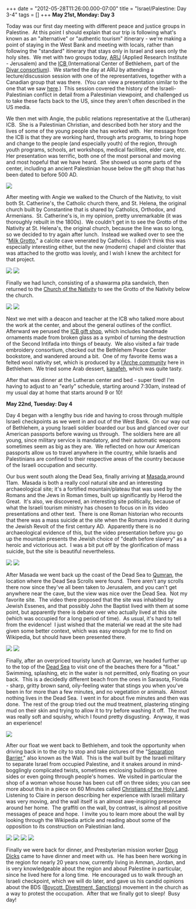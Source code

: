 +++
date = "2012-05-28T11:26:00.000-07:00"
title = "Israel/Palestine: Day 3-4"
tags = []
+++
**May 21st, Monday: Day 3**

Today was our first day meeting with different peace and justice groups in Palestine.  At this point I should explain that our trip is following what's known as an "alternative" or "authentic tourism" itinerary - we're making a point of staying in the West Bank and meeting with locals, rather than following the "standard" itinerary that stays only in Israel and sees only the holy sites.  We met with two groups today, [ARIJ](http://www.arij.org/) (Applied Research Institute - Jerusalem) and the [ICB ](http://en.wikipedia.org/wiki/Mitri_Raheb#The_International_Center_of_Bethlehem_.28Dar_Annadwa_Addawliyya.29)(International Center of Bethlehem, part of the [Diyar consortium](http://www.diyar.ps/)).  We started the day at ARIJ by attending a lecture/discussion session with one of the representatives, together with a Canadian group that was there.  (You can view a presentation similar to the one that we saw [here](http://www.arij.org/eye-on-palestine/presentation.html).)  This session covered the history of the Israeli-Palestinian conflict in detail from a Palestinian viewpoint, and challenged us to take these facts back to the US, since they aren't often described in the US media.

We then met with Angie, the public relations representative at the (Lutheran) ICB.  She is a Palestinian Christian, and described both her story and the lives of some of the young people she has worked with.  Her message from the ICB is that they are working hard, through arts programs, to bring hope and change to the people (and especially youth) of the region, through youth programs, schools, art workshops, medical facilities, elder care, etc.  Her presentation was terrific, both one of the most personal and moving and most hopeful that we have heard.  She showed us some parts of the center, including an ancient Palestinian house below the gift shop that has been dated to before 500 AD.

<img src="http://4.bp.blogspot.com/-LXXJfayF3Ww/T7vge4KROmI/AAAAAAAAAsI/tAVPBUrQsqM/s1600/IMG_5668.JPG"/>

After meeting with Angie we walked to the Church of the Nativity, to visit both St. Catherine's, the Catholic church there, and St. Helena, the original church built by Constantine that is shared by Catholics, Orthodox, and Armenians.  St. Catherine's is, in my opinion, pretty unremarkable (it was thoroughly rebuilt in the 1800s).  We couldn't get in to see the Grotto of the Nativity at St. Helena's, the original church, because the line was so long, so we decided to try again after lunch.  Instead we walked over to see the "[Milk Grotto](http://www.sacred-destinations.com/israel/bethlehem-milk-grotto.htm)," a calcite cave venerated by Catholics.  I didn't think this was especially interesting either, but the new (modern) chapel and cloister that was attached to the grotto was lovely, and I wish I knew the architect for that project.

<img src="http://1.bp.blogspot.com/-Bi9iM9asmWA/T7vguVPQt0I/AAAAAAAAAsQ/PcVdwI_DXos/s1600/IMG_5672.jpg"/>

<img src="http://3.bp.blogspot.com/-5vHR9moCn9I/T7vhA2YLUvI/AAAAAAAAAso/KSccgoi-SHg/s1600/IMG_5681.jpg"/>

Finally we had lunch, consisting of a shawarma pita sandwich, then returned to the [Church of the Nativity](http://en.wikipedia.org/wiki/Church_of_the_nativity) to see the Grotto of the Nativity below the church.

<img src="http://3.bp.blogspot.com/-R3advtmvZOw/T8I6NOhZF2I/AAAAAAAAAtg/QMqqHMFVEXU/s1600/IMG_5566.jpg"/>

<img src="http://2.bp.blogspot.com/-PsnmIgl6YB4/T7vhHuBUWGI/AAAAAAAAAsw/rl8ez8O8EJA/s1600/IMG_5698.jpg"/>

Next we met with a deacon and teacher at the ICB who talked more about the work at the center, and about the general outlines of the conflict.  Afterward we perused the [ICB gift shop](http://www.annadwa.org/cave/giftshop.htm), which includes handmade ornaments made from broken glass as a symbol of turning the destruction of the Second Intifada into things of beauty.  We also visited a fair trade embroidery consortium, checked out the Bethlehem Peace Center bookstore, and wandered around a bit.  One of my favorite items was a felted wool nativity set, which is produced by a [l'Arche community](http://www.bethlehemfairtrade.org/index.php/handicrafts-and-artisans/felt-wool) here in Bethlehem.  We tried some Arab dessert, [kanafeh](http://en.wikipedia.org/wiki/Kaday%C4%B1f), which was quite tasty.

After that was dinner at the Lutheran center and bed - super tired!  I'm having to adjust to an "early" schedule, starting around 7:30am, instead of my usual day at home that starts around 9 or 10!

**May 22nd, Tuesday: Day 4**

Day 4 began with a lengthy bus ride and having to cross through multiple Israeli checkpoints as we went in and out of the West Bank.  On our way out of Bethlehem, a young Israeli soldier boarded our bus and glanced over our American passports before waving us through.  The soldiers here are all young, since military service is mandatory, and their automatic weapons sometimes seem as big as they are.  We reflected on how our American passports allow us to travel anywhere in the country, while Israelis and Palestinians are confined to their respective areas of the country because of the Israeli occupation and security.

Our bus went south along the Dead Sea, finally arriving at [Masada ](http://en.wikipedia.org/wiki/Masada)around 11am.  Masada is both a really cool natural site and an interesting archaeological site; it's a fortified mountain/plateau that was used by the Romans and the Jews in Roman times, built up significantly by Herod the Great.  It's also, we discovered, an interesting site politically, because of what the Israeli tourism ministry has chosen to focus on in its video presentations and other text.  There is one Roman historian who recounts that there was a mass suicide at the site when the Romans invaded it during the Jewish Revolt of the first century AD.  Apparently there is no archaeological evidence of this, but the video presentation before you go up the mountain presents the Jewish choice of "death before slavery" as a heroic and victorious act.  I was a bit put off by the glorification of mass suicide, but the site is beautiful nevertheless.

<img src="http://2.bp.blogspot.com/-FfQKTVA3S4E/T7vd7AGootI/AAAAAAAAApA/vgdMA-ddF0Q/s1600/IMG_5728.jpg"/>

<img src="http://2.bp.blogspot.com/-SprEvczOLqk/T7vcyLwVKZI/AAAAAAAAAo4/uSGBTOXxBIU/s1600/IMG_5725.jpg"/>

After Masada we went back up the coast of the Dead Sea to [Qumran](http://en.wikipedia.org/wiki/Qumran), the location where the Dead Sea Scrolls were found.  There aren't any scrolls there now since they've all been taken to Jerusalem, and you can't get anywhere near the cave, but the view was nice over the Dead Sea.  Not my favorite site.  The video there proposed that the site was inhabited by Jewish Essenes, and that possibly John the Baptist lived with them at some point, but apparently there is debate over who actually lived at this site (which was occupied for a long period of time).  As usual, it's hard to tell from the evidence!  I just wished that the material we read at the site had given some better context, which was easy enough for me to find on Wikipedia, but should have been presented there.

<img src="http://4.bp.blogspot.com/-dCgNS8ajorw/T7vd_FKNcAI/AAAAAAAAApQ/tRKry6hazpk/s1600/IMG_5749.jpg"/>

<img src="http://3.bp.blogspot.com/-H_UFXzBCNQs/T7veFBi3FrI/AAAAAAAAApg/KukJKHVC9yk/s1600/IMG_5759.jpg"/>

Finally, after an overpriced touristy lunch at Qumran, we headed further up to the top of the [Dead Sea](http://en.wikipedia.org/wiki/Dead_sea) to visit one of the beaches there for a "float."  Swimming, splashing, etc in the water is not permitted, only floating on your back.  This is a decidedly different beach from the ones in Sarasota, Florida - sharp, gritty brown sand, oily-feeling water that stings you when you've been in for more than a few minutes, and no vegetation or animals.  Almost nothing lives in the Dead Sea.  I went in for about five minutes and then was done.  The rest of the group tried out the mud treatment, plastering stinging mud on their skin and trying to allow it to try before washing it off.  The mud was really soft and squishy, which I found pretty disgusting.  Anyway, it was an experience!

<img src="http://2.bp.blogspot.com/-7Xbewv3IGR4/T7veG2vaOZI/AAAAAAAAApo/CH65-4lcGvc/s1600/IMG_5765.jpg"/>

After our float we went back to Bethlehem, and took the opportunity when driving back in to the city to stop and take pictures of the "[Separation Barrier](http://en.wikipedia.org/wiki/Israeli_West_Bank_barrier)," also known as the Wall.  This is the wall built by the Israeli military to separate Israel from occupied Palestine, and it snakes around in mind-bogglingly complicated twists, sometimes enclosing buildings on three sides or even going through people's homes.  We visited in particular the shop of a woman whose house has been cut off on three sides; you can see more about this in a piece on 60 Minutes called [Christians of the Holy Land](http://www.cbsnews.com/video/watch/?id=7406228n).  Listening to Claire in person describing her experience with Israeli military was very moving, and the wall itself is an almost awe-inspiring presence around her home.  The graffiti on the wall, by contrast, is almost all positive messages of peace and hope.  I invite you to learn more about the wall by looking through the Wikipedia article and reading about some of the opposition to its construction on Palestinian land.

<img src="http://2.bp.blogspot.com/-SeY8Q1bO2qc/T7veIbKu0LI/AAAAAAAAApw/IhFROGEokcg/s1600/IMG_5767.jpg"/>

<img src="http://3.bp.blogspot.com/-5sJE8QnJrgk/T7veOpneO1I/AAAAAAAAAqA/1eoNILohQgQ/s1600/IMG_5772.jpg"/>

<img src="http://4.bp.blogspot.com/-4TE_OUCSoaU/T7veeU9ygaI/AAAAAAAAAqQ/AsWbqqDXX3g/s1600/IMG_5787.jpg"/>

<img src="http://1.bp.blogspot.com/-sy9uRqZNKvw/T7veV44DoII/AAAAAAAAAqI/WyXl2rJoEGc/s1600/IMG_5775.jpg"/>

Finally we were back for dinner, and Presbyterian mission worker [Doug Dicks](http://gamc.pcusa.org/ministries/missionconnections/dicks-douglas/) came to have dinner and meet with us.  He has been here working in the region for nearly 20 years now, currently living in Amman, Jordan, and is very knowledgeable about the region and about Palestine in particular, since he lived here for a long time.  He encouraged us to walk through an Israeli checkpoint, which we will do later, and gave us his candid opinions about the BDS ([Boycott, Divestment, Sanctions](http://en.wikipedia.org/wiki/Boycott,_Divestment_and_Sanctions)) movement in the church as a way to protest the occupation.  After that we finally got to sleep!  Busy day!
